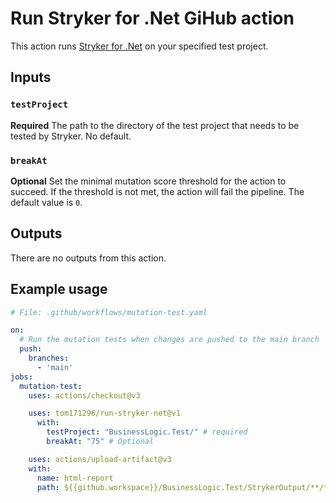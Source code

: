 # Run Stryker for .Net GiHub action

This action runs [Stryker for .Net](https://stryker-mutator.io/docs/stryker-net/introduction/) on your specified test project.

## Inputs

### `testProject`

**Required** The path to the directory of the test project that needs to be tested by Stryker. No default.

### `breakAt`

**Optional** Set the minimal mutation score threshold for the action to succeed. If the threshold is not met, the action will fail the pipeline. The default value is `0`. 

## Outputs

There are no outputs from this action.

## Example usage

``` yaml
# File: .github/workflows/mutation-test.yaml

on:
  # Run the mutation tests when changes are pushed to the main branch
  push:
    branches:
      - 'main'
jobs:
  mutation-test:
    uses: actions/checkout@v3

    uses: tom171296/run-stryker-net@v1
      with:
        testProject: "BusinessLogic.Test/" # required
        breakAt: "75" # Optional

    uses: actions/upload-artifact@v3
    with:
      name: html-report
      path: ${{github.workspace}}/BusinessLogic.Test/StrykerOutput/**/**/*.html
```
